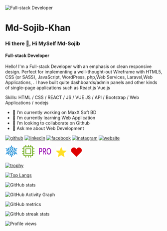 ![Full-stack Developer](https://avatars.githubusercontent.com/u/99987016?v=4)
# Md-Sojib-Khan
### Hi there 👋, Hi MySelf Md-Sojib
#### Full-stack Developer

Hello! I'm a Full-stack Developer with an emphasis on clean responsive design. Perfect for implementing a well-thought-out Wireframe with HTML5, CSS (or SASS), JavaScript, WordPress, php,Web Services,
Laravel,Web Applications, . I have built quite dashboards/admin panels and other kinds of single-page applications such as React.js Vue.js

Skills: HTML / CSS /  REACT / JS / VUE JS / API / Bootstrap /  Web Applications / nodejs

- 🔭 I’m currently working on MaxX Soft BD 
- 🌱 I’m currently learning Web Application 
- 👯 I’m looking to collaborate on Github 
- 💬 Ask me about Web Development 


[<img src='https://cdn.jsdelivr.net/npm/simple-icons@3.0.1/icons/github.svg' alt='github' height='40'>](https://github.com/https://github.com/Md-Sojib-Khan?tab=overview&from=2022-02-01&to=2022-02-28)  [<img src='https://cdn.jsdelivr.net/npm/simple-icons@3.0.1/icons/linkedin.svg' alt='linkedin' height='40'>](https://www.linkedin.com/in/https://www.linkedin.com/in/md-sojib-khan-5144bb22a//)  [<img src='https://cdn.jsdelivr.net/npm/simple-icons@3.0.1/icons/facebook.svg' alt='facebook' height='40'>](https://www.facebook.com/https://www.facebook.com/shojibkhan07)  [<img src='https://cdn.jsdelivr.net/npm/simple-icons@3.0.1/icons/instagram.svg' alt='instagram' height='40'>](https://www.instagram.com/https://www.instagram.com/321shojib//)  [<img src='https://cdn.jsdelivr.net/npm/simple-icons@3.0.1/icons/icloud.svg' alt='website' height='40'>](https://maxxsoftbd.com/)  

<a href='https://archiveprogram.github.com/'><img src='https://raw.githubusercontent.com/acervenky/animated-github-badges/master/assets/acbadge.gif' width='40' height='40'></a> <a href='https://docs.github.com/en/developers'><img src='https://raw.githubusercontent.com/acervenky/animated-github-badges/master/assets/devbadge.gif' width='40' height='40'></a> <a href='https://github.com/pricing'><img src='https://raw.githubusercontent.com/acervenky/animated-github-badges/master/assets/pro.gif' width='40' height='40'></a> <a href='https://stars.github.com/'><img src='https://raw.githubusercontent.com/acervenky/animated-github-badges/master/assets/starbadge.gif' width='35' height='35'></a> <a href='https://docs.github.com/en/github/supporting-the-open-source-community-with-github-sponsors'><img src='https://raw.githubusercontent.com/acervenky/animated-github-badges/master/assets/sponsorbadge.gif' width='35' height='35'></a> 

[![trophy](https://github-profile-trophy.vercel.app/?username=https://github.com/Md-Sojib-Khan?tab=overview&from=2022-02-01&to=2022-02-28)](https://github.com/ryo-ma/github-profile-trophy)

[![Top Langs](https://github-readme-stats.vercel.app/api/top-langs/?username=https://github.com/Md-Sojib-Khan?tab=overview&from=2022-02-01&to=2022-02-28)](https://github.com/anuraghazra/github-readme-stats)

![GitHub stats](https://github-readme-stats.vercel.app/api?username=https://github.com/Md-Sojib-Khan?tab=overview&from=2022-02-01&to=2022-02-28&show_icons=true&count_private=true)  

![GitHub Activity Graph](https://activity-graph.herokuapp.com/graph?username=https://github.com/Md-Sojib-Khan?tab=overview&from=2022-02-01&to=2022-02-28)  

![GitHub metrics](https://metrics.lecoq.io/https://github.com/Md-Sojib-Khan?tab=overview&from=2022-02-01&to=2022-02-28)  

![GitHub streak stats](https://github-readme-streak-stats.herokuapp.com/?user=https://github.com/Md-Sojib-Khan?tab=overview&from=2022-02-01&to=2022-02-28)  

![Profile views](https://gpvc.arturio.dev/https://github.com/Md-Sojib-Khan?tab=overview&from=2022-02-01&to=2022-02-28)  
